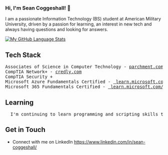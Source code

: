### Hi, I'm Sean Coggeshall! 👋

I am a passionate Information Technology (BS) student at American Military University, driven by a passion for learning, an interest in new tech and always having questions and looking for answers. 

[![My GitHub Language Stats](https://github-readme-stats.vercel.app/api/top-langs/?username=seancoggs&langs_count=5&theme=)]()

## Tech Stack
<pre>
Associates of Science in Computer Technology - <a href="https://www.parchment.com/u/award/33c52572f4ed14862e193473cc78d189">parchment.com </a>
CompTIA Network+ - <a href="https://www.credly.com/badges/43796bca-54f9-4ae3-acc9-d4cd9e54995d/public_url">credly.com</a>
CompTIA Security +
Microsoft Azure Fundamentals Certified - <a href="https://learn.microsoft.com/api/credentials/share/en-us/Sean-5963/A9AB6EDADDADFD1E?sharingId=C2BE394415529A64"> learn.microsoft.com/api/credentials/ </a>
Microsoft 365 Fundamentals Certified - <a href="https://learn.microsoft.com/api/credentials/share/en-us/Sean-5963/697E50C3000A52E8?sharingId=C2BE394415529A64"> learn.microsoft.com/api/credentials/ </a>
</pre>

## Learning
<pre>
  I'm continuing to learn programming and scripting skills through projects and course work on <a href="https://www.freecodecamp.org/seancoggeshall">FreeCodeCamp</a>
</pre>

## Get in Touch

- Connect with me on LinkedIn https://www.linkedin.com/in/sean-coggeshall/


<!--
